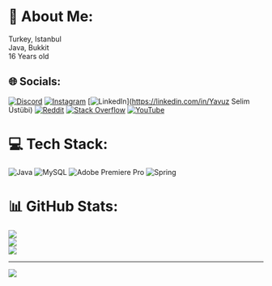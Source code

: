 # 💫 About Me:
Turkey, Istanbul<br>Java, Bukkit<br>16 Years old


## 🌐 Socials:
[![Discord](https://img.shields.io/badge/Discord-%237289DA.svg?logo=discord&logoColor=white)](https://discord.gg/https://discord.gg/wtPBxfuD) [![Instagram](https://img.shields.io/badge/Instagram-%23E4405F.svg?logo=Instagram&logoColor=white)](https://instagram.com/yavuzselimustubi) [![LinkedIn](https://img.shields.io/badge/LinkedIn-%230077B5.svg?logo=linkedin&logoColor=white)](https://linkedin.com/in/Yavuz Selim Üstübi) [![Reddit](https://img.shields.io/badge/Reddit-%23FF4500.svg?logo=Reddit&logoColor=white)](https://reddit.com/user/SelimmBey) [![Stack Overflow](https://img.shields.io/badge/-Stackoverflow-FE7A16?logo=stack-overflow&logoColor=white)](https://stackoverflow.com/users/Seloo) [![YouTube](https://img.shields.io/badge/YouTube-%23FF0000.svg?logo=YouTube&logoColor=white)](https://youtube.com/@@seloo9149) 

# 💻 Tech Stack:
![Java](https://img.shields.io/badge/java-%23ED8B00.svg?style=for-the-badge&logo=java&logoColor=white) ![MySQL](https://img.shields.io/badge/mysql-%2300f.svg?style=for-the-badge&logo=mysql&logoColor=white) ![Adobe Premiere Pro](https://img.shields.io/badge/Adobe%20Premiere%20Pro-9999FF.svg?style=for-the-badge&logo=Adobe%20Premiere%20Pro&logoColor=white) ![Spring](https://img.shields.io/badge/spring-%236DB33F.svg?style=for-the-badge&logo=spring&logoColor=white)
# 📊 GitHub Stats:
![](https://github-readme-stats.vercel.app/api?username=Seloo01&theme=dark&hide_border=false&include_all_commits=false&count_private=false)<br/>
![](https://github-readme-streak-stats.herokuapp.com/?user=Seloo01&theme=dark&hide_border=false)<br/>
![](https://github-readme-stats.vercel.app/api/top-langs/?username=Seloo01&theme=dark&hide_border=false&include_all_commits=false&count_private=false&layout=compact)

---
[![](https://visitcount.itsvg.in/api?id=Seloo01&icon=0&color=0)](https://visitcount.itsvg.in)

<!-- Proudly created with GPRM ( https://gprm.itsvg.in ) -->
